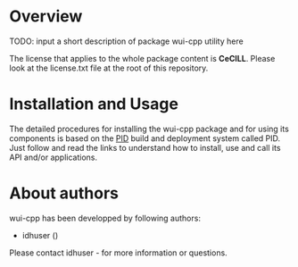 
Overview
=========

TODO: input a short description of package wui-cpp utility here

The license that applies to the whole package content is **CeCILL**. Please look at the license.txt file at the root of this repository.

Installation and Usage
=======================

The detailed procedures for installing the wui-cpp package and for using its components is based on the [PID](http://pid.lirmm.net/pid-framework/pages/install.html) build and deployment system called PID. Just follow and read the links to understand how to install, use and call its API and/or applications.




About authors
=====================

wui-cpp has been developped by following authors: 
+ idhuser ()

Please contact idhuser -  for more information or questions.



